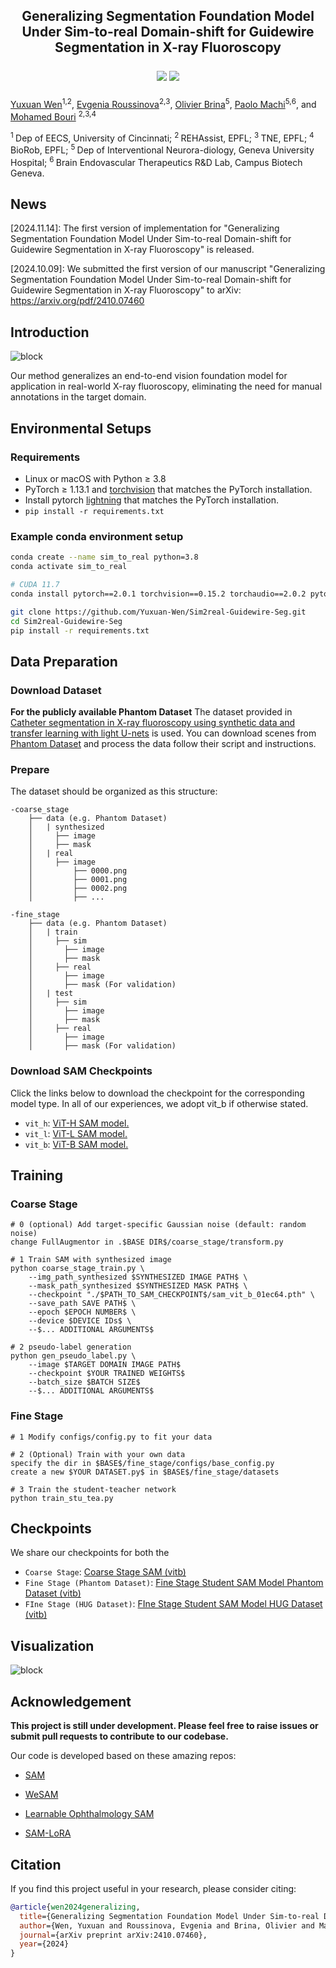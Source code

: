 <div align="center">

<h2> Generalizing Segmentation Foundation Model Under Sim-to-real Domain-shift for Guidewire Segmentation in X-ray Fluoroscopy

<a href='https://github.com/Yuxuan-Wen/Sim2real-Guidewire-Seg'><img src='https://img.shields.io/badge/Project-Code-green'></a> 
<a href='http://arxiv.org/abs/](https://arxiv.org/pdf/2410.07460'><img src='https://img.shields.io/badge/Preprint-Paper-red'></a> 

</div>


[Yuxuan Wen](https://github.com/Yuxuan-Wen)<sup>1,</sup><sup>2</sup>, [Evgenia Roussinova](https://www.researchgate.net/profile/Evgenia-Roussinova-2)<sup>2,</sup><sup>3</sup>, 
[Olivier Brina](https://www.researchgate.net/profile/Olivier-Brina)<sup>5</sup>, [Paolo Machi](https://scholar.google.com/citations?user=8TpxR0IAAAAJ&hl=it)<sup>5,</sup><sup>6</sup>, and [Mohamed Bouri](https://scholar.google.ch/citations?user=NjhGHu0AAAAJ&hl=fr) <sup>2,</sup><sup>3,</sup><sup>4</sup>

<sup>1 </sup>Dep of EECS, University of Cincinnati; <sup>2 </sup>REHAssist, EPFL; <sup>3 </sup> TNE, EPFL; <sup>4 </sup> BioRob, EPFL; <sup>5 </sup> Dep of Interventional Neurora-diology, Geneva University Hospital; <sup>6 </sup> Brain Endovascular Therapeutics R&D Lab, Campus Biotech Geneva.

## News

[2024.11.14]: The first version of implementation for "Generalizing Segmentation Foundation Model Under Sim-to-real Domain-shift for Guidewire Segmentation in X-ray Fluoroscopy" is released.

[2024.10.09]: We submitted the first version of our manuscript "Generalizing Segmentation Foundation Model Under Sim-to-real Domain-shift for Guidewire Segmentation in X-ray Fluoroscopy" to arXiv: https://arxiv.org/pdf/2410.07460

## Introduction

![block](assets/abs.png)

Our method generalizes an end-to-end vision foundation model for application in real-world X-ray fluoroscopy, eliminating the need for manual annotations in the target domain.



## Environmental Setups

### Requirements
- Linux or macOS with Python ≥ 3.8
- PyTorch ≥ 1.13.1 and [torchvision](https://github.com/pytorch/vision/) that matches the PyTorch installation.
- Install pytorch [lightning](https://lightning.ai/pytorch-lightning) that matches the PyTorch installation.
- `pip install -r requirements.txt`


### Example conda environment setup
```bash
conda create --name sim_to_real python=3.8
conda activate sim_to_real

# CUDA 11.7
conda install pytorch==2.0.1 torchvision==0.15.2 torchaudio==2.0.2 pytorch-cuda=11.7 -c pytorch -c nvidia

git clone https://github.com/Yuxuan-Wen/Sim2real-Guidewire-Seg.git
cd Sim2real-Guidewire-Seg
pip install -r requirements.txt
```

## Data Preparation

### Download Dataset

**For the publicly available Phantom Dataset**
The dataset provided in [Catheter segmentation in X-ray fluoroscopy using synthetic data and transfer learning with light U-nets](https://www.sciencedirect.com/science/article/pii/S0169260719312301?ref=pdf_download&fr=RR-2&rr=8b859942795d9129) is used. You can download scenes from [Phantom Dataset](https://www.ucl.ac.uk/interventional-surgical-sciences/weiss-open-research/weiss-open-data-server/catheter-segmentation-data) and process the data follow their script and instructions. 

### Prepare

The dataset should be organized as this structure:
```
-coarse_stage
    ├── data (e.g. Phantom Dataset)
    │   | synthesized 
    │     ├── image
    │     ├── mask 
    │   | real
    │     ├── image
    │         ├── 0000.png
    │         ├── 0001.png
    │         ├── 0002.png
    │         ├── ...

-fine_stage
    ├── data (e.g. Phantom Dataset)
    │   | train
    │     ├── sim
    │       ├── image
    │       ├── mask
    │     ├── real
    │       ├── image
    │       ├── mask (For validation)
    │   | test
    │     ├── sim
    │       ├── image
    │       ├── mask
    │     ├── real
    │       ├── image
    │       ├── mask (For validation)

```

### Download SAM Checkpoints

Click the links below to download the checkpoint for the corresponding model type. In all of our experiences, we adopt vit_b if otherwise stated.

- `vit_h`: [ViT-H SAM model.](https://dl.fbaipublicfiles.com/segment_anything/sam_vit_h_4b8939.pth)
- `vit_l`: [ViT-L SAM model.](https://dl.fbaipublicfiles.com/segment_anything/sam_vit_l_0b3195.pth)
- `vit_b`: [ViT-B SAM model.](https://dl.fbaipublicfiles.com/segment_anything/sam_vit_b_01ec64.pth)



## Training

### Coarse Stage
```
# 0 (optional) Add target-specific Gaussian noise (default: random noise)
change FullAugmentor in .$BASE DIR$/coarse_stage/transform.py

# 1 Train SAM with synthesized image
python coarse_stage_train.py \
    --img_path_synthesized $SYNTHESIZED IMAGE PATH$ \
    --mask_path_synthesized $SYNTHESIZED MASK PATH$ \
    --checkpoint "./$PATH_TO_SAM_CHECKPOINT$/sam_vit_b_01ec64.pth" \
    --save_path SAVE PATH$ \
    --epoch $EPOCH NUMBER$ \
    --device $DEVICE IDs$ \
    --$... ADDITIONAL ARGUMENTS$

# 2 pseudo-label generation
python gen_pseudo_label.py \
    --image $TARGET DOMAIN IMAGE PATH$
    --checkpoint $YOUR TRAINED WEIGHTS$
    --batch_size $BATCH SIZE$
    --$... ADDITIONAL ARGUMENTS$
```

### Fine Stage
```
# 1 Modify configs/config.py to fit your data

# 2 (Optional) Train with your own data
specify the dir in $BASE$/fine_stage/configs/base_config.py
create a new $YOUR DATASET.py$ in $BASE$/fine_stage/datasets

# 3 Train the student-teacher network
python train_stu_tea.py
```

## Checkpoints

We share our checkpoints for both the  

- `Coarse Stage`: [Coarse Stage SAM (vitb)](https://drive.google.com/file/d/1hS0Zv0S-frJBT3ImcqAN3aiLptYTkhbD/view?usp=drive_link)
- `Fine Stage (Phantom Dataset)`: [Fine Stage Student SAM Model Phantom Dataset (vitb)](https://drive.google.com/file/d/1Vtm9X4sdruWPPqMCxqhqqEWm_sqyjbbv/view?usp=drive_link)
- `FIne Stage (HUG Dataset)`: [FIne Stage Student SAM Model HUG Dataset (vitb)](https://drive.google.com/file/d/1Oi4kFfgBhlaDKufcoM_lqUq-QIT_h0l6/view?usp=drive_link)


## Visualization

![block](assets/vis.png)

## Acknowledgement

**This project is still under development. Please feel free to raise issues or submit pull requests to contribute to our codebase.**

Our code is developed based on these amazing repos:

- [SAM](https://github.com/facebookresearch/segment-anything)

- [WeSAM](https://github.com/zhang-haojie/wesam)

- [Learnable Ophthalmology SAM](https://github.com/Qsingle/LearnablePromptSAM)

- [SAM-LoRA](https://github.com/JamesQFreeman/Sam_LoRA)

## Citation

If you find this project useful in your research, please consider citing:

```BibTeX
@article{wen2024generalizing,
  title={Generalizing Segmentation Foundation Model Under Sim-to-real Domain-shift for Guidewire Segmentation in X-ray Fluoroscopy},
  author={Wen, Yuxuan and Roussinova, Evgenia and Brina, Olivier and Machi, Paolo and Bouri, Mohamed},
  journal={arXiv preprint arXiv:2410.07460},
  year={2024}
}
```
